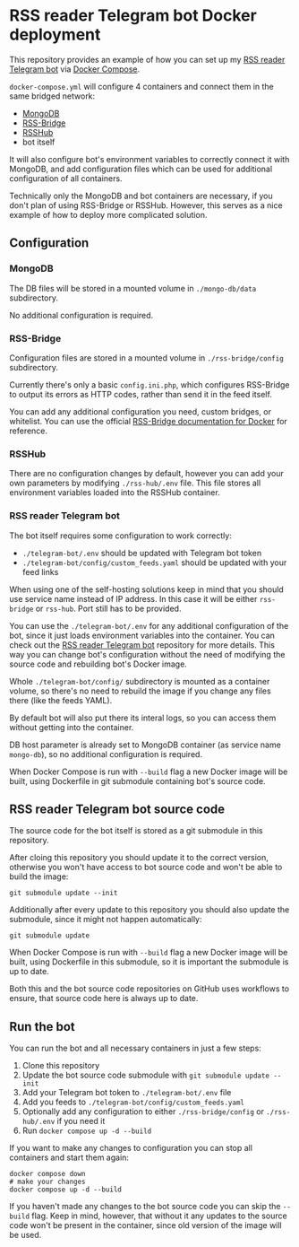# RSS reader Telegram bot Docker deployment

This repository provides an example of how you can set up my
[RSS reader Telegram bot](https://github.com/Electronic-Mango/rss-reader-telegram-bot)
via [Docker Compose](https://docs.docker.com/compose/).

`docker-compose.yml` will configure 4 containers and connect them in the same bridged network:
 - [MongoDB](https://www.mongodb.com/)
 - [RSS-Bridge](https://github.com/RSS-Bridge/rss-bridge)
 - [RSSHub](https://github.com/DIYgod/RSSHub)
 - bot itself

It will also configure bot's environment variables to correctly connect it with MongoDB,
and add configuration files which can be used for additional configuration of all containers.

Technically only the MongoDB and bot containers are necessary,
if you don't plan of using RSS-Bridge or RSSHub.
However, this serves as a nice example of how to deploy more complicated solution.

## Configuration

### MongoDB
The DB files will be stored in a mounted volume in `./mongo-db/data` subdirectory.

No additional configuration is required.

### RSS-Bridge
Configuration files are stored in a mounted volume in `./rss-bridge/config` subdirectory.

Currently there's only a basic `config.ini.php`, which configures RSS-Bridge to output its errors
as HTTP codes, rather than send it in the feed itself.

You can add any additional configuration you need, custom bridges, or whitelist.
You can use the official
[RSS-Bridge documentation for Docker](https://rss-bridge.github.io/rss-bridge/For_Hosts/Docker_Installation.html)
for reference.


### RSSHub
There are no configuration changes by default,
however you can add your own parameters by modifying `./rss-hub/.env` file.
This file stores all environment variables loaded into the RSSHub container.


### RSS reader Telegram bot
The bot itself requires some configuration to work correctly:
 - `./telegram-bot/.env` should be updated with Telegram bot token
 - `./telegram-bot/config/custom_feeds.yaml` should be updated with your feed links

When using one of the self-hosting solutions keep in mind that you should use service name
instead of IP address. In this case it will be either `rss-bridge` or `rss-hub`.
Port still has to be provided.

You can use the `./telegram-bot/.env` for any additional configuration of the bot,
since it just loads environment variables into the container.
You can check out the [RSS reader Telegram bot](https://github.com/Electronic-Mango/rss-reader-telegram-bot)
repository for more details.
This way you can change bot's configuration without the need of modifying the source code
and rebuilding bot's Docker image.

Whole `./telegram-bot/config/` subdirectory is mounted as a container volume,
so there's no need to rebuild the image if you change any files there (like the feeds YAML).

By default bot will also put there its interal logs, so you can access them without
getting into the container.

DB host parameter is already set to MongoDB container (as service name `mongo-db`),
so no additional configuration is required.

When Docker Compose is run with `--build` flag a new Docker image will be built,
using Dockerfile in git submodule containing bot's source code.


## RSS reader Telegram bot source code

The source code for the bot itself is stored as a git submodule in this repository.

After cloing this repository you should update it to the correct version,
otherwise you won't have access to bot source code and won't be able to build the image:
```
git submodule update --init
```

Additionally after every update to this repository you should also update the submodule,
since it might not happen automatically:
```
git submodule update
```

When Docker Compose is run with `--build` flag a new Docker image will be built,
using Dockerfile in this submodule, so it is important the submodule is up to date.

Both this and the bot source code repositories on GitHub uses workflows to ensure,
that source code here is always up to date.


## Run the bot

You can run the bot and all necessary containers in just a few steps:

 1. Clone this repository
 1. Update the bot source code submodule with `git submodule update --init`
 1. Add your Telegram bot token to `./telegram-bot/.env` file
 1. Add you feeds to `./telegram-bot/config/custom_feeds.yaml`
 1. Optionally add any configuration to either `./rss-bridge/config` or `./rss-hub/.env` if you need it
 1. Run `docker compose up -d --build`

If you want to make any changes to configuration you can stop all containers and start them again:
```
docker compose down
# make your changes
docker compose up -d --build
```

If you haven't made any changes to the bot source code you can skip the `--build` flag.
Keep in mind, however, that without it any updates to the source code won't be present in
the container, since old version of the image will be used.
